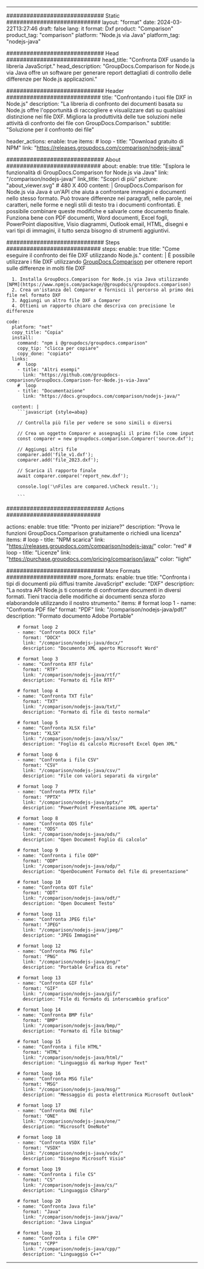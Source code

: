 
---
############################# Static ############################
layout: "format"
date:  2024-03-22T13:27:46
draft: false
lang: it
format: Dxf
product: "Comparison"
product_tag: "comparison"
platform: "Node.js via Java"
platform_tag: "nodejs-java"

############################# Head ############################
head_title: "Confronta DXF usando la libreria JavaScript."
head_description: "GroupDocs.Comparison for Node.js via Java offre un software per generare report dettagliati di controllo delle differenze per Node.js applicazioni."

############################# Header ############################
title: "Confrontando i tuoi file DXF in Node.js" 
description: "La libreria di confronto dei documenti basata su Node.js offre l'opportunità di raccogliere e visualizzare dati su qualsiasi distinzione nei file DXF. Migliora la produttività delle tue soluzioni nelle attività di confronto dei file con GroupDocs.Comparison."
subtitle: "Soluzione per il confronto dei file" 

header_actions:
  enable: true
  items:
    #  loop
    - title: "Download gratuito di NPM"
      link: "https://releases.groupdocs.com/comparison/nodejs-java/"
      
############################# About ############################
about:
    enable: true
    title: "Esplora le funzionalità di GroupDocs.Comparison for Node.js via Java"
    link: "/comparison/nodejs-java/"
    link_title: "Scopri di più"
    picture: "about_viewer.svg" # 480 X 400
    content: |
       GroupDocs.Comparison for Node.js via Java è un'API che aiuta a confrontare immagini e documenti nello stesso formato. Può trovare differenze nei paragrafi, nelle parole, nei caratteri, nelle forme e negli stili di testo tra i documenti confrontati. È possibile combinare queste modifiche e salvarle come documento finale. Funziona bene con PDF documenti, Word documenti, Excel fogli, PowerPoint diapositive, Visio diagrammi, Outlook email, HTML, disegni e vari tipi di immagini, il tutto senza bisogno di strumenti aggiuntivi.

############################# Steps ############################
steps:
    enable: true
    title: "Come eseguire il confronto dei file DXF utilizzando Node.js."
    content: |
      È possibile utilizzare i file DXF utilizzando [GroupDocs.Comparison](https://products.groupdocs.com/comparison/nodejs-java/) per ottenere report sulle differenze in molti file DXF
      
      1. Installa GroupDocs.Comparison for Node.js via Java utilizzando [NPM](https://www.npmjs.com/package/@groupdocs/groupdocs.comparison)
      2. Crea un'istanza del Comparer e fornisci il percorso al primo dei file nel formato DXF
      3. Aggiungi un altro file DXF a Comparer
      4. Ottieni un rapporto chiaro che descriva con precisione le differenze
   
    code:
      platform: "net"
      copy_title: "Copia"
      install:
        command: "npm i @groupdocs/groupdocs.comparison"
        copy_tip: "clicca per copiare"
        copy_done: "copiato"
      links:
        #  loop
        - title: "Altri esempi"
          link: "https://github.com/groupdocs-comparison/GroupDocs.Comparison-for-Node.js-via-Java"
        #  loop
        - title: "Documentazione"
          link: "https://docs.groupdocs.com/comparison/nodejs-java/"
          
      content: |
        ```javascript {style=abap}

        // Controlla più file per vedere se sono simili o diversi

        // Crea un oggetto Comparer e assegnagli il primo file come input
        const comparer = new groupdocs.comparison.Comparer('source.dxf');

        // Aggiungi altri file
        comparer.add('file_v1.dxf');
        comparer.add('file_2023.dxf');

        // Scarica il rapporto finale
        await comparer.compare('report_new.dxf');

        console.log('\nFiles are compared.\nCheck result.');

        ```            

############################# Actions ############################

actions:
  enable: true
  title: "Pronto per iniziare?"
  description: "Prova le funzioni GroupDocs.Comparison gratuitamente o richiedi una licenza"
  items:
    #  loop
    - title: "NPM scarica"
      link: "https://releases.groupdocs.com/comparison/nodejs-java/"
      color: "red"
        #  loop
    - title: "Licenze"
      link: "https://purchase.groupdocs.com/pricing/comparison/java/"
      color: "light"


############################# More Formats #####################
more_formats:
    enable: true
    title: "Confronta i tipi di documenti più diffusi tramite JavaScript"
    exclude: "DXF"
    description: "La nostra API Node.js ti consente di confrontare documenti in diversi formati. Tieni traccia delle modifiche ai documenti senza sforzo elaborandole utilizzando il nostro strumento."
    items: 
        # format loop 1
        - name: "Confronta PDF file"
          format: "PDF"
          link: "/comparison/nodejs-java/pdf/"
          description: "Formato documento Adobe Portable"

        # format loop 2
        - name: "Confronta DOCX file"
          format: "DOCX"
          link: "/comparison/nodejs-java/docx/"
          description: "Documento XML aperto Microsoft Word"

        # format loop 3
        - name: "Confronta RTF file"
          format: "RTF"
          link: "/comparison/nodejs-java/rtf/"
          description: "Formato di file RTF"

        # format loop 4
        - name: "Confronta TXT file"
          format: "TXT"
          link: "/comparison/nodejs-java/txt/"
          description: "Formato di file di testo normale"

        # format loop 5
        - name: "Confronta XLSX file"
          format: "XLSX"
          link: "/comparison/nodejs-java/xlsx/"
          description: "Foglio di calcolo Microsoft Excel Open XML"

        # format loop 6
        - name: "Confronta i file CSV"
          format: "CSV"
          link: "/comparison/nodejs-java/csv/"
          description: "File con valori separati da virgole"

        # format loop 7
        - name: "Confronta PPTX file"
          format: "PPTX"
          link: "/comparison/nodejs-java/pptx/"
          description: "PowerPoint Presentazione XML aperta"

        # format loop 8
        - name: "Confronta ODS file"
          format: "ODS"
          link: "/comparison/nodejs-java/ods/"
          description: "Open Document Foglio di calcolo"

        # format loop 9
        - name: "Confronta i file ODP"
          format: "ODP"
          link: "/comparison/nodejs-java/odp/"
          description: "OpenDocument Formato del file di presentazione"

        # format loop 10
        - name: "Confronta ODT file"
          format: "ODT"
          link: "/comparison/nodejs-java/odt/"
          description: "Open Document Testo"

        # format loop 11
        - name: "Confronta JPEG file"
          format: "JPEG"
          link: "/comparison/nodejs-java/jpeg/"
          description: "JPEG Immagine"

        # format loop 12
        - name: "Confronta PNG file"
          format: "PNG"
          link: "/comparison/nodejs-java/png/"
          description: "Portable Grafica di rete"

        # format loop 13
        - name: "Confronta GIF file"
          format: "GIF"
          link: "/comparison/nodejs-java/gif/"
          description: "File di formato di interscambio grafico"

        # format loop 14
        - name: "Confronta BMP file"
          format: "BMP"
          link: "/comparison/nodejs-java/bmp/"
          description: "Formato di file bitmap"

        # format loop 15
        - name: "Confronta i file HTML"
          format: "HTML"
          link: "/comparison/nodejs-java/html/"
          description: "Linguaggio di markup Hyper Text"

        # format loop 16
        - name: "Confronta MSG file"
          format: "MSG"
          link: "/comparison/nodejs-java/msg/"
          description: "Messaggio di posta elettronica Microsoft Outlook"

        # format loop 17
        - name: "Confronta ONE file"
          format: "ONE"
          link: "/comparison/nodejs-java/one/"
          description: "Microsoft OneNote"

        # format loop 18
        - name: "Confronta VSDX file"
          format: "VSDX"
          link: "/comparison/nodejs-java/vsdx/"
          description: "Disegno Microsoft Visio"

        # format loop 19
        - name: "Confronta i file CS"
          format: "CS"
          link: "/comparison/nodejs-java/cs/"
          description: "Linguaggio CSharp"

        # format loop 20
        - name: "Confronta Java file"
          format: "Java"
          link: "/comparison/nodejs-java/java/"
          description: "Java Lingua"
          
        # format loop 21
        - name: "Confronta i file CPP"
          format: "CPP"
          link: "/comparison/nodejs-java/cpp/"
          description: "Linguaggio C++"
---